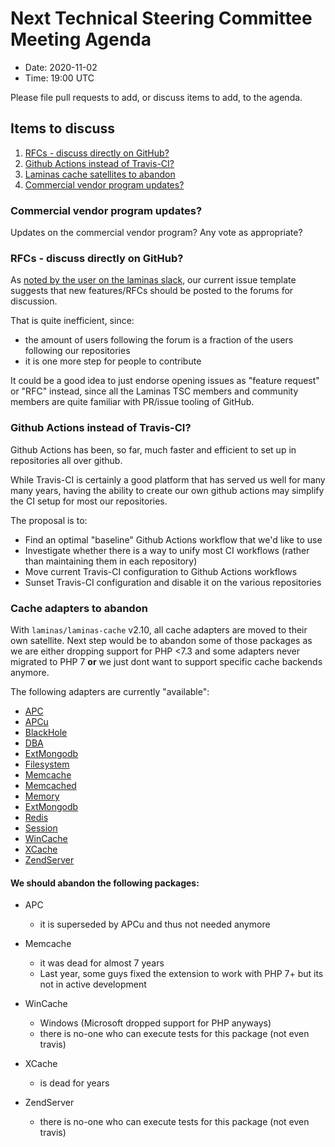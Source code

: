 # Next Technical Steering Committee Meeting Agenda

- Date: 2020-11-02
- Time: 19:00 UTC

Please file pull requests to add, or discuss items to add, to the agenda.

## Items to discuss

1. [RFCs - discuss directly on GitHub?](#rfcs---discuss-directly-on-github)
2. [Github Actions instead of Travis-CI?](#github-actions-instead-of-travis-ci)
3. [Laminas cache satellites to abandon](#cache-adapters-to-abandon)
4. [Commercial vendor program updates?](#commercial-vendor-program)

### Commercial vendor program updates?

Updates on the commercial vendor program? Any vote as appropriate?

### RFCs - discuss directly on GitHub?

As [noted by the user on the laminas slack](https://laminas.slack.com/archives/C4QBQUEG5/p1602604527127400), our current issue template suggests that
new features/RFCs should be posted to the forums for discussion.

That is quite inefficient, since:

 * the amount of users following the forum is a fraction of the users following our repositories
 * it is one more step for people to contribute

It could be a good idea to just endorse opening issues as "feature request" or "RFC" instead, since all the Laminas TSC members and community members
are quite familiar with PR/issue tooling of GitHub.

### Github Actions instead of Travis-CI?

Github Actions has been, so far, much faster and efficient to set up in repositories all over github.

While Travis-CI is certainly a good platform that has served us well for many many years, having the ability to create our own github actions may simplify
the CI setup for most our repositories.

The proposal is to:

 * Find an optimal "baseline" Github Actions workflow that we'd like to use
 * Investigate whether there is a way to unify most CI workflows (rather than maintaining them in each repository)
 * Move current Travis-CI configuration to Github Actions workflows
 * Sunset Travis-CI configuration and disable it on the various repositories


### Cache adapters to abandon

With `laminas/laminas-cache` v2.10, all cache adapters are moved to their own satellite.
Next step would be to abandon some of those packages as we are either dropping support for PHP <7.3 and some adapters never migrated to PHP 7 **or** we just dont want to support specific cache backends anymore.

The following adapters are currently "available":

- [APC](https://github.com/laminas/laminas-cache-storage-adapter-apc)
- [APCu](https://github.com/laminas/laminas-cache-storage-adapter-apcu)
- [BlackHole](https://github.com/laminas/laminas-cache-storage-adapter-blackhole)
- [DBA](https://github.com/laminas/laminas-cache-storage-adapter-dba)
- [ExtMongodb](https://github.com/laminas/laminas-cache-storage-adapter-ext-mongodb)
- [Filesystem](https://github.com/laminas/laminas-cache-storage-adapter-filesystem)
- [Memcache](https://github.com/laminas/laminas-cache-storage-adapter-memcache)
- [Memcached](https://github.com/laminas/laminas-cache-storage-adapter-memcached)
- [Memory](https://github.com/laminas/laminas-cache-storage-adapter-memory)
- [ExtMongodb](https://github.com/laminas/laminas-cache-storage-adapter-mongodb)
- [Redis](https://github.com/laminas/laminas-cache-storage-adapter-redis)
- [Session](https://github.com/laminas/laminas-cache-storage-adapter-session)
- [WinCache](https://github.com/laminas/laminas-cache-storage-adapter-wincache)
- [XCache](https://github.com/laminas/laminas-cache-storage-adapter-xcache)
- [ZendServer](https://github.com/laminas/laminas-cache-storage-adapter-zend-server)


#### We should abandon the following packages:

- APC 
    - it is superseded by APCu and thus not needed anymore
- Memcache 
    - it was dead for almost 7 years
    - Last year, some guys fixed the extension to work with PHP 7+ but its not in active development
- WinCache 
    - Windows (Microsoft dropped support for PHP anyways) 
    - there is no-one who can execute tests for this package (not even travis)
- XCache
    - is dead for years
    
- ZendServer
    - there is no-one who can execute tests for this package (not even travis)
